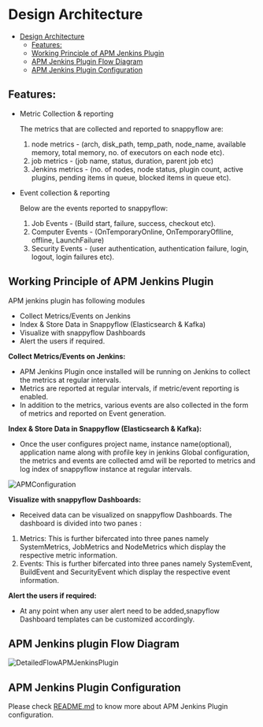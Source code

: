 # Design Architecture

- [Design Architecture](#design-architecture)
  - [Features:](#features)
  - [Working Principle of APM Jenkins Plugin](#working-principle-of-apm-jenkins-plugin)
  - [APM Jenkins Plugin Flow Diagram](#apm-jenkins-plugin-flow-diagram)  
  - [APM Jenkins Plugin Configuration](#apm-jenkins-plugin-configuration)

## **Features:**

  - Metric Collection & reporting 

    The metrics that are collected and reported to snappyflow are:

    1. node metrics - (arch, disk_path, temp_path, node_name, available memory, total memory, no. of executors on each node etc).
    2. job metrics - (job name, status, duration, parent job etc)
    3. Jenkins metrics - (no. of nodes, node status, plugin count, active plugins, pending items in queue, blocked items in queue etc).
    

  - Event collection & reporting 
  
    Below are the events reported to snappyflow:     

    1. Job Events - (Build start, failure, success, checkout etc).
    2. Computer Events - (OnTemporaryOnline, OnTemporaryOflline, offline, LaunchFailure)
    3. Security Events - (user authentication, authentication failure, login, logout, login failures etc). 
    


## Working Principle of APM Jenkins Plugin

APM jenkins plugin has following modules

- Collect Metrics/Events on Jenkins
- Index & Store Data in Snappyflow (Elasticsearch & Kafka)
- Visualize with snappyflow Dashboards
- Alert the users if required.

**Collect Metrics/Events on Jenkins:** 

- APM Jenkins Plugin once installed will be running on Jenkins to collect the metrics at regular intervals.
- Metrics are reported at regular intervals, if metric/event reporting is enabled.
- In addition to the metrics, various events are also collected in the form of metrics and reported on Event generation.

**Index & Store Data in Snappyflow (Elasticsearch & Kafka):** 

- Once the user configures project name, instance name(optional), application name along with profile key in jenkins Global configuration, the metrics and events are collected amd will be reported to metrics and log index of snappyflow instance at regular intervals. 
  
<img src="https://github.com/maplelabs/apm-jenkins-plugin/blob/releasev2_dev/images/apmPluginConfiguration.png" alt="APMConfiguration">

**Visualize with snappyflow Dashboards:** 

- Received data can be visualized on snappyflow Dashboards. The dashboard is divided into two panes : 
1. Metrics: This is further bifercated into three panes namely SystemMetrics, JobMetrics and NodeMetrics which display the respective metric information.
2. Events: This is further bifercated into three panes namely SystemEvent, BuildEvent and SecurityEvent which display the respective event information.

**Alert the users if required:**

- At any point when any user alert need to be added,snapyflow Dashboard templates can be customized accordingly.

  
## APM Jenkins plugin Flow Diagram 

<img src="https://github.com/maplelabs/apm-jenkins-plugin/blob/releasev2_dev/images/APMJenkinsPluginFlowChart.png" alt="DetailedFlowAPMJenkinsPlugin">

## APM Jenkins Plugin Configuration

Please check [README.md](README.md) to know more about APM Jenkins Plugin configuration.
